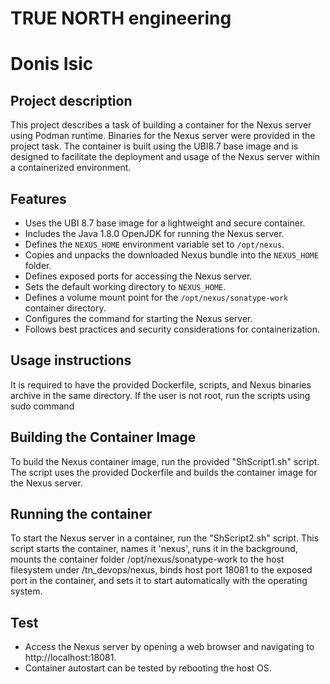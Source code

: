 # TRUE NORTH engineering
# Donis Isic

## Project description

This project describes a task of building a container for the Nexus server using Podman runtime.
Binaries for the Nexus server were provided in the project task.
The container is built using the UBI8.7 base image and is designed to facilitate the deployment and usage of the Nexus server within a containerized environment.

## Features

- Uses the UBI 8.7 base image for a lightweight and secure container.
- Includes the Java 1.8.0 OpenJDK for running the Nexus server.
- Defines the `NEXUS_HOME` environment variable set to `/opt/nexus`.
- Copies and unpacks the downloaded Nexus bundle into the `NEXUS_HOME` folder.
- Defines exposed ports for accessing the Nexus server.
- Sets the default working directory to `NEXUS_HOME`.
- Defines a volume mount point for the `/opt/nexus/sonatype-work` container directory.
- Configures the command for starting the Nexus server.
- Follows best practices and security considerations for containerization.

## Usage instructions

It is required to have the provided Dockerfile, scripts, and Nexus binaries archive in the same directory.
If the user is not root, run the scripts using sudo command

## Building the Container Image

To build the Nexus container image, run the provided "ShScript1.sh" script.
The script uses the provided Dockerfile and builds the container image for the Nexus server.

## Running the container

To start the Nexus server in a container, run the "ShScript2.sh" script.
This script starts the container, names it 'nexus', runs it in the background, mounts the container folder /opt/nexus/sonatype-work to the host filesystem under /tn_devops/nexus, binds host port 18081 to the exposed port in the container, and sets it to start automatically with the operating system.

## Test

- Access the Nexus server by opening a web browser and navigating to http://localhost:18081.
- Container autostart can be tested by rebooting the host OS.
